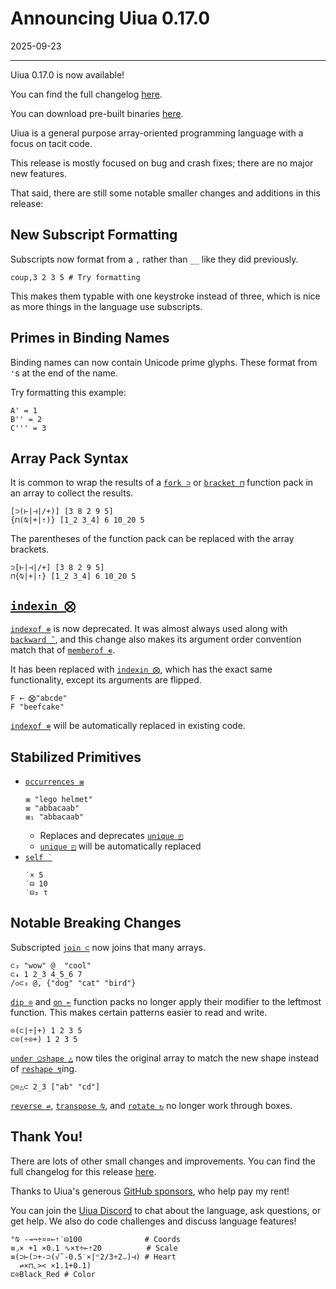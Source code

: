 # Announcing Uiua 0.17.0

2025-09-23

---

Uiua 0.17.0 is now available!

You can find the full changelog [here](https://uiua.org/docs/changelog#0.17.0---2025-09-23).

You can download pre-built binaries [here](https://github.com/uiua-lang/uiua/releases).

Uiua is a general purpose array-oriented programming language with a focus on tacit code.

This release is mostly focused on bug and crash fixes; there are no major new features.

That said, there are still some notable smaller changes and additions in this release:

## New Subscript Formatting

Subscripts now format from a `,` rather than `__` like they did previously.

```uiua
coup,3 2 3 5 # Try formatting
```

This makes them typable with one keystroke instead of three, which is nice as more things in the language use subscripts.

## Primes in Binding Names

Binding names can now contain Unicode prime glyphs. These format from `'`s at the end of the name.

Try formatting this example:

```uiua
A' = 1
B'' = 2
C''' = 3
```

## Array Pack Syntax

It is common to wrap the results of a [`fork ⊃`](https://uiua.org/docs/fork) or [`bracket ⊓`](https://uiua.org/docs/bracket) function pack in an array to collect the results.

```uiua
[⊃(⊢|⊣|/+)] [3 8 2 9 5]
{⊓(⍉|+|⇡)} [1_2 3_4] 6 10_20 5
```

The parentheses of the function pack can be replaced with the array brackets.

```uiua
⊃[⊢|⊣|/+] [3 8 2 9 5]
⊓{⍉|+|⇡} [1_2 3_4] 6 10_20 5
```

## [`indexin ⨂`](https://uiua.org/docs/indexin)

[`indexof ⊗`](https://uiua.org/docs/indexof) is now deprecated. It was almost always used along with [`backward ˜`](https://uiua.org/docs/backward), and this change also makes its argument order convention match that of [`memberof ∊`](https://uiua.org/docs/memberof).

It has been replaced with [`indexin ⨂`](https://uiua.org/docs/indexin), which has the exact same functionality, except its arguments are flipped.

```uiua
F ← ⨂"abcde"
F "beefcake"
```

[`indexof ⊗`](https://uiua.org/docs/indexof) will be automatically replaced in existing code.

## Stabilized Primitives

- [`occurrences ⧆`](https://uiua.org/docs/occurrences)
    ```uiua
    ⧆ "lego helmet"
    ⧆ "abbacaab"
    ⧆₁ "abbacaab"
    ```
  - Replaces and deprecates [`unique ◰`](https://uiua.org/docs/unique)
  - [`unique ◰`](https://uiua.org/docs/unique) will be automatically replaced
- [`self ˙`](https://uiua.org/docs/self)
  ```uiua
  ˙× 5
  ˙⊟ 10
  ˙⊟₃ τ
  ```

## Notable Breaking Changes

Subscripted [`join ⊂`](https://uiua.org/docs/join) now joins that many arrays.

```uiua
⊂₃ "wow" @  "cool"
⊂₄ 1 2_3 4_5_6 7
/◇⊂₃ @, {"dog" "cat" "bird"}
```

[`dip ⊙`](https://uiua.org/docs/dip) and [`on ⟜`](https://uiua.org/docs/on) function packs no longer apply their modifier to the leftmost function. This makes certain patterns easier to read and write.

```uiua
⊙(⊂|÷|+) 1 2 3 5
⊂⊙(÷⊙+) 1 2 3 5
```

[`under ⍜`](https://uiua.org/docs/under)[`shape △`](https://uiua.org/docs/shape) now tiles the original array to match the new shape instead of [`reshape ↯`](https://uiua.org/docs/reshape)ing.

```uiua
⍜⊙△⊂ 2_3 ["ab" "cd"]
```

[`reverse ⇌`](https://uiua.org/docs/reverse), [`transpose ⍉`](https://uiua.org/docs/transpose), and [`rotate ↻`](https://uiua.org/docs/rotate) no longer work through boxes.

## Thank You!

There are lots of other small changes and improvements. You can find the full changelog for this release [here](https://uiua.org/docs/changelog#0.17.0---2025-09-23).

Thanks to Uiua's generous [GitHub sponsors](https://github.com/sponsors/uiua-lang), who help pay my rent!

You can join the [Uiua Discord](https://discord.gg/3r9nrfYhCc) to chat about the language, ask questions, or get help. We also do code challenges and discuss language features!

```uiua
°⍉ -⊸¬÷¤¤⟜⇡˙⊟100              # Coords
≡⌟× +1 ×0.1 ∿×τ÷⟜⇡20          # Scale
≡(⊃⊢(⊃+-⊃(√˜-0.5˙×|ⁿ2/3÷2⌵)⊣) # Heart
  ⇌×⊓⌞>< ×1.1+0.1)
⊏⊙Black_Red # Color
```
